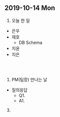 ## 2019-10-14 Mon
1. 오늘 한 일
- 은우
- 재호
  - DB Schema
- 지윤
- 지은

<br><br>

1. PM(팀장) 만나는 날
- 질의응답
  - Q1. 
  - A1. 

3. 